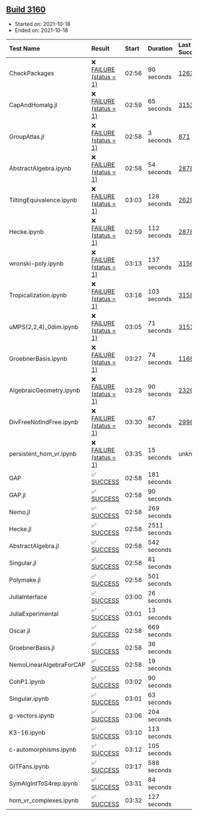 ## [Build 3160](https://oscarci.mathematik.uni-kl.de/job/oscar-stable/3160/)

* Started on: 2021-10-18
* Ended on: 2021-10-18

| Test Name    | Result | Start | Duration | Last Success | First Failure |
|:-------------|:-------|:------|:---------|:-------------|:--------------|
| CheckPackages | ❌ [FAILURE (status = 1)](https://oscarci.mathematik.uni-kl.de/job/oscar-stable/3160/artifact/logs/build-3160/CheckPackages.log) | 02:56 | 90 seconds | [1263](https://oscarci.mathematik.uni-kl.de/job/oscar-stable/1263/) | [1264](https://oscarci.mathematik.uni-kl.de/job/oscar-stable/1264/) |
| CapAndHomalg.jl | ❌ [FAILURE (status = 1)](https://oscarci.mathematik.uni-kl.de/job/oscar-stable/3160/artifact/logs/build-3160/CapAndHomalg.jl.log) | 02:59 | 65 seconds | [3153](https://oscarci.mathematik.uni-kl.de/job/oscar-stable/3153/) | [3154](https://oscarci.mathematik.uni-kl.de/job/oscar-stable/3154/) |
| GroupAtlas.jl | ❌ [FAILURE (status = 1)](https://oscarci.mathematik.uni-kl.de/job/oscar-stable/3160/artifact/logs/build-3160/GroupAtlas.jl.log) | 02:58 | 3 seconds | [871](https://oscarci.mathematik.uni-kl.de/job/oscar-stable/871/) | [872](https://oscarci.mathematik.uni-kl.de/job/oscar-stable/872/) |
| AbstractAlgebra.ipynb | ❌ [FAILURE (status = 1)](https://oscarci.mathematik.uni-kl.de/job/oscar-stable/3160/artifact/logs/build-3160/AbstractAlgebra.ipynb.log) | 02:58 | 54 seconds | [2878](https://oscarci.mathematik.uni-kl.de/job/oscar-stable/2878/) | [2879](https://oscarci.mathematik.uni-kl.de/job/oscar-stable/2879/) |
| TiltingEquivalence.ipynb | ❌ [FAILURE (status = 1)](https://oscarci.mathematik.uni-kl.de/job/oscar-stable/3160/artifact/logs/build-3160/TiltingEquivalence.ipynb.log) | 03:03 | 128 seconds | [2629](https://oscarci.mathematik.uni-kl.de/job/oscar-stable/2629/) | [2630](https://oscarci.mathematik.uni-kl.de/job/oscar-stable/2630/) |
| Hecke.ipynb | ❌ [FAILURE (status = 1)](https://oscarci.mathematik.uni-kl.de/job/oscar-stable/3160/artifact/logs/build-3160/Hecke.ipynb.log) | 02:59 | 112 seconds | [2878](https://oscarci.mathematik.uni-kl.de/job/oscar-stable/2878/) | [2879](https://oscarci.mathematik.uni-kl.de/job/oscar-stable/2879/) |
| wronski-poly.ipynb | ❌ [FAILURE (status = 1)](https://oscarci.mathematik.uni-kl.de/job/oscar-stable/3160/artifact/logs/build-3160/wronski-poly.ipynb.log) | 03:13 | 137 seconds | [3156](https://oscarci.mathematik.uni-kl.de/job/oscar-stable/3156/) | [3157](https://oscarci.mathematik.uni-kl.de/job/oscar-stable/3157/) |
| Tropicalization.ipynb | ❌ [FAILURE (status = 1)](https://oscarci.mathematik.uni-kl.de/job/oscar-stable/3160/artifact/logs/build-3160/Tropicalization.ipynb.log) | 03:16 | 103 seconds | [3158](https://oscarci.mathematik.uni-kl.de/job/oscar-stable/3158/) | [3159](https://oscarci.mathematik.uni-kl.de/job/oscar-stable/3159/) |
| uMPS(2,2,4)_0dim.ipynb | ❌ [FAILURE (status = 1)](https://oscarci.mathematik.uni-kl.de/job/oscar-stable/3160/artifact/logs/build-3160/uMPS-2-2-4-_0dim.ipynb.log) | 03:05 | 71 seconds | [3153](https://oscarci.mathematik.uni-kl.de/job/oscar-stable/3153/) | [3154](https://oscarci.mathematik.uni-kl.de/job/oscar-stable/3154/) |
| GroebnerBasis.ipynb | ❌ [FAILURE (status = 1)](https://oscarci.mathematik.uni-kl.de/job/oscar-stable/3160/artifact/logs/build-3160/GroebnerBasis.ipynb.log) | 03:27 | 74 seconds | [1168](https://oscarci.mathematik.uni-kl.de/job/oscar-stable/1168/) | [1169](https://oscarci.mathematik.uni-kl.de/job/oscar-stable/1169/) |
| AlgebraicGeometry.ipynb | ❌ [FAILURE (status = 1)](https://oscarci.mathematik.uni-kl.de/job/oscar-stable/3160/artifact/logs/build-3160/AlgebraicGeometry.ipynb.log) | 03:28 | 90 seconds | [2326](https://oscarci.mathematik.uni-kl.de/job/oscar-stable/2326/) | [2327](https://oscarci.mathematik.uni-kl.de/job/oscar-stable/2327/) |
| DivFreeNotIndFree.ipynb | ❌ [FAILURE (status = 1)](https://oscarci.mathematik.uni-kl.de/job/oscar-stable/3160/artifact/logs/build-3160/DivFreeNotIndFree.ipynb.log) | 03:30 | 67 seconds | [2998](https://oscarci.mathematik.uni-kl.de/job/oscar-stable/2998/) | [2999](https://oscarci.mathematik.uni-kl.de/job/oscar-stable/2999/) |
| persistent_hom_vr.ipynb | ❌ [FAILURE (status = 1)](https://oscarci.mathematik.uni-kl.de/job/oscar-stable/3160/artifact/logs/build-3160/persistent_hom_vr.ipynb.log) | 03:35 | 15 seconds | unknown | unknown |
| GAP | ✅ [SUCCESS](https://oscarci.mathematik.uni-kl.de/job/oscar-stable/3160/artifact/logs/build-3160/GAP.log) | 02:58 | 181 seconds |  |  |
| GAP.jl | ✅ [SUCCESS](https://oscarci.mathematik.uni-kl.de/job/oscar-stable/3160/artifact/logs/build-3160/GAP.jl.log) | 02:58 | 90 seconds |  |  |
| Nemo.jl | ✅ [SUCCESS](https://oscarci.mathematik.uni-kl.de/job/oscar-stable/3160/artifact/logs/build-3160/Nemo.jl.log) | 02:58 | 269 seconds |  |  |
| Hecke.jl | ✅ [SUCCESS](https://oscarci.mathematik.uni-kl.de/job/oscar-stable/3160/artifact/logs/build-3160/Hecke.jl.log) | 02:58 | 2511 seconds |  |  |
| AbstractAlgebra.jl | ✅ [SUCCESS](https://oscarci.mathematik.uni-kl.de/job/oscar-stable/3160/artifact/logs/build-3160/AbstractAlgebra.jl.log) | 02:58 | 542 seconds |  |  |
| Singular.jl | ✅ [SUCCESS](https://oscarci.mathematik.uni-kl.de/job/oscar-stable/3160/artifact/logs/build-3160/Singular.jl.log) | 02:58 | 81 seconds |  |  |
| Polymake.jl | ✅ [SUCCESS](https://oscarci.mathematik.uni-kl.de/job/oscar-stable/3160/artifact/logs/build-3160/Polymake.jl.log) | 02:58 | 501 seconds |  |  |
| JuliaInterface | ✅ [SUCCESS](https://oscarci.mathematik.uni-kl.de/job/oscar-stable/3160/artifact/logs/build-3160/JuliaInterface.log) | 03:00 | 26 seconds |  |  |
| JuliaExperimental | ✅ [SUCCESS](https://oscarci.mathematik.uni-kl.de/job/oscar-stable/3160/artifact/logs/build-3160/JuliaExperimental.log) | 03:01 | 13 seconds |  |  |
| Oscar.jl | ✅ [SUCCESS](https://oscarci.mathematik.uni-kl.de/job/oscar-stable/3160/artifact/logs/build-3160/Oscar.jl.log) | 02:58 | 669 seconds |  |  |
| GroebnerBasis.jl | ✅ [SUCCESS](https://oscarci.mathematik.uni-kl.de/job/oscar-stable/3160/artifact/logs/build-3160/GroebnerBasis.jl.log) | 02:58 | 36 seconds |  |  |
| NemoLinearAlgebraForCAP | ✅ [SUCCESS](https://oscarci.mathematik.uni-kl.de/job/oscar-stable/3160/artifact/logs/build-3160/NemoLinearAlgebraForCAP.log) | 02:58 | 19 seconds |  |  |
| CohP1.ipynb | ✅ [SUCCESS](https://oscarci.mathematik.uni-kl.de/job/oscar-stable/3160/artifact/logs/build-3160/CohP1.ipynb.log) | 03:02 | 90 seconds |  |  |
| Singular.ipynb | ✅ [SUCCESS](https://oscarci.mathematik.uni-kl.de/job/oscar-stable/3160/artifact/logs/build-3160/Singular.ipynb.log) | 03:01 | 63 seconds |  |  |
| g-vectors.ipynb | ✅ [SUCCESS](https://oscarci.mathematik.uni-kl.de/job/oscar-stable/3160/artifact/logs/build-3160/g-vectors.ipynb.log) | 03:06 | 204 seconds |  |  |
| K3-16.ipynb | ✅ [SUCCESS](https://oscarci.mathematik.uni-kl.de/job/oscar-stable/3160/artifact/logs/build-3160/K3-16.ipynb.log) | 03:10 | 113 seconds |  |  |
| c-automorphisms.ipynb | ✅ [SUCCESS](https://oscarci.mathematik.uni-kl.de/job/oscar-stable/3160/artifact/logs/build-3160/c-automorphisms.ipynb.log) | 03:12 | 105 seconds |  |  |
| GITFans.ipynb | ✅ [SUCCESS](https://oscarci.mathematik.uni-kl.de/job/oscar-stable/3160/artifact/logs/build-3160/GITFans.ipynb.log) | 03:17 | 588 seconds |  |  |
| SymAlgIntToS4rep.ipynb | ✅ [SUCCESS](https://oscarci.mathematik.uni-kl.de/job/oscar-stable/3160/artifact/logs/build-3160/SymAlgIntToS4rep.ipynb.log) | 03:31 | 84 seconds |  |  |
| hom_vr_complexes.ipynb | ✅ [SUCCESS](https://oscarci.mathematik.uni-kl.de/job/oscar-stable/3160/artifact/logs/build-3160/hom_vr_complexes.ipynb.log) | 03:32 | 127 seconds |  |  |
